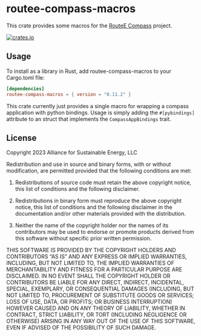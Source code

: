 # routee-compass-macros

This crate provides some macros for the [RouteE Compass](https://docs.rs/routee-compass/) project.

[![crates.io](https://img.shields.io/crates/v/routee-compass-macros.svg)](https://crates.io/crates/routee-compass-macros)

## Usage

To install as a library in Rust, add routee-compass-macros to your Cargo.toml file:

```toml
[dependencies]
routee-compass-macros = { version = "0.11.2" }
```

This crate currently just provides a single macro for wrapping a compass application with python bindings.
Usage is simply adding the `#[pybindings]` attribute to an struct that implements the `CompassAppBindings` trait.

## License

Copyright 2023 Alliance for Sustainable Energy, LLC

Redistribution and use in source and binary forms, with or without modification, are permitted provided that the following conditions are met:

1. Redistributions of source code must retain the above copyright notice, this list of conditions and the following disclaimer.

2. Redistributions in binary form must reproduce the above copyright notice, this list of conditions and the following disclaimer in the documentation and/or other materials provided with the distribution.

3. Neither the name of the copyright holder nor the names of its contributors may be used to endorse or promote products derived from this software without specific prior written permission.

THIS SOFTWARE IS PROVIDED BY THE COPYRIGHT HOLDERS AND CONTRIBUTORS “AS IS” AND ANY EXPRESS OR IMPLIED WARRANTIES, INCLUDING, BUT NOT LIMITED TO, THE IMPLIED WARRANTIES OF MERCHANTABILITY AND FITNESS FOR A PARTICULAR PURPOSE ARE DISCLAIMED. IN NO EVENT SHALL THE COPYRIGHT HOLDER OR CONTRIBUTORS BE LIABLE FOR ANY DIRECT, INDIRECT, INCIDENTAL, SPECIAL, EXEMPLARY, OR CONSEQUENTIAL DAMAGES (INCLUDING, BUT NOT LIMITED TO, PROCUREMENT OF SUBSTITUTE GOODS OR SERVICES; LOSS OF USE, DATA, OR PROFITS; OR BUSINESS INTERRUPTION) HOWEVER CAUSED AND ON ANY THEORY OF LIABILITY, WHETHER IN CONTRACT, STRICT LIABILITY, OR TORT (INCLUDING NEGLIGENCE OR OTHERWISE) ARISING IN ANY WAY OUT OF THE USE OF THIS SOFTWARE, EVEN IF ADVISED OF THE POSSIBILITY OF SUCH DAMAGE.
